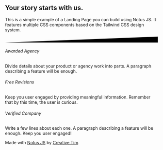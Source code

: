 <!DOCTYPE html>
<html lang="en">
<head>
    <meta charset="UTF-8">
    <meta http-equiv="X-UA-Compatible" content="IE=edge">
    <meta name="viewport" content="width=device-width, initial-scale=1.0">
    <title>Document</title>
</head>
<body>
    <!-- component -->
<link rel="stylesheet" href="https://demos.creative-tim.com/notus-js/assets/styles/tailwind.css">
<link rel="stylesheet" href="https://demos.creative-tim.com/notus-js/assets/vendor/@fortawesome/fontawesome-free/css/all.min.css">


<section class="relative  bg-blueGray-50">
<div class="relative pt-16 pb-32 flex content-center items-center justify-center min-h-screen-75">
        <div class="absolute top-0 w-full h-full bg-center bg-cover" style="
            background-image: url('https://images.unsplash.com/photo-1557804506-669a67965ba0?ixlib=rb-1.2.1&amp;ixid=eyJhcHBfaWQiOjEyMDd9&amp;auto=format&amp;fit=crop&amp;w=1267&amp;q=80');
          ">
          <span id="blackOverlay" class="w-full h-full absolute opacity-75 bg-black"></span>
        </div>
        <div class="container relative mx-auto">
          <div class="items-center flex flex-wrap">
            <div class="w-full lg:w-6/12 px-4 ml-auto mr-auto text-center">
              <div class="pr-12">
                <h1 class="text-white font-semibold text-5xl">
                  Your story starts with us.
                </h1>
                <p class="mt-4 text-lg text-blueGray-200">
                  This is a simple example of a Landing Page you can build using
                  Notus JS. It features multiple CSS components based on the
                  Tailwind CSS design system.
                </p>
              </div>
            </div>
          </div>
        </div>
        <div class="top-auto bottom-0 left-0 right-0 w-full absolute pointer-events-none overflow-hidden h-70-px" style="transform: translateZ(0px)">
          <svg class="absolute bottom-0 overflow-hidden" xmlns="http://www.w3.org/2000/svg" preserveAspectRatio="none" version="1.1" viewBox="0 0 2560 100" x="0" y="0">
            <polygon class="text-blueGray-200 fill-current" points="2560 0 2560 100 0 100"></polygon>
          </svg>
        </div>
      </div>
      <section class="pb-10 bg-blueGray-200 -mt-24">
        <div class="container mx-auto px-4">
          <div class="flex flex-wrap">
            <div class="lg:pt-12 pt-6 w-full md:w-4/12 px-4 text-center">
              <div class="relative flex flex-col min-w-0 break-words bg-white w-full mb-8 shadow-lg rounded-lg">
                <div class="px-4 py-5 flex-auto">
                  <div class="text-white p-3 text-center inline-flex items-center justify-center w-12 h-12 mb-5 shadow-lg rounded-full bg-red-400">
                    <i class="fas fa-award"></i>
                  </div>
                  <h6 class="text-xl font-semibold">Awarded Agency</h6>
                  <p class="mt-2 mb-4 text-blueGray-500">
                    Divide details about your product or agency work into parts.
                    A paragraph describing a feature will be enough.
                  </p>
                </div>
              </div>
            </div>
            <div class="w-full md:w-4/12 px-4 text-center">
              <div class="relative flex flex-col min-w-0 break-words bg-white w-full mb-8 shadow-lg rounded-lg">
                <div class="px-4 py-5 flex-auto">
                  <div class="text-white p-3 text-center inline-flex items-center justify-center w-12 h-12 mb-5 shadow-lg rounded-full bg-lightBlue-400">
                    <i class="fas fa-retweet"></i>
                  </div>
                  <h6 class="text-xl font-semibold">Free Revisions</h6>
                  <p class="mt-2 mb-4 text-blueGray-500">
                    Keep you user engaged by providing meaningful information.
                    Remember that by this time, the user is curious.
                  </p>
                </div>
              </div>
            </div>
            <div class="pt-6 w-full md:w-4/12 px-4 text-center">
              <div class="relative flex flex-col min-w-0 break-words bg-white w-full mb-8 shadow-lg rounded-lg">
                <div class="px-4 py-5 flex-auto">
                  <div class="text-white p-3 text-center inline-flex items-center justify-center w-12 h-12 mb-5 shadow-lg rounded-full bg-emerald-400">
                    <i class="fas fa-fingerprint"></i>
                  </div>
                  <h6 class="text-xl font-semibold">Verified Company</h6>
                  <p class="mt-2 mb-4 text-blueGray-500">
                    Write a few lines about each one. A paragraph describing a
                    feature will be enough. Keep you user engaged!
                  </p>
                </div>
              </div>
            </div>
          </div>
           <footer class="relative  pt-8 pb-6 mt-1">
  <div class="container mx-auto px-4">
    <div class="flex flex-wrap items-center md:justify-between justify-center">
      <div class="w-full md:w-6/12 px-4 mx-auto text-center">
        <div class="text-sm text-blueGray-500 font-semibold py-1">
          Made with <a href="https://www.creative-tim.com/product/notus-js" class="text-blueGray-500 hover:text-gray-800" target="_blank">Notus JS</a> by <a href="https://www.creative-tim.com" class="text-blueGray-500 hover:text-blueGray-800" target="_blank"> Creative Tim</a>.
        </div>
      </div>
    </div>
  </div>
</footer>
      </section>
      </section>
</body>
</html>